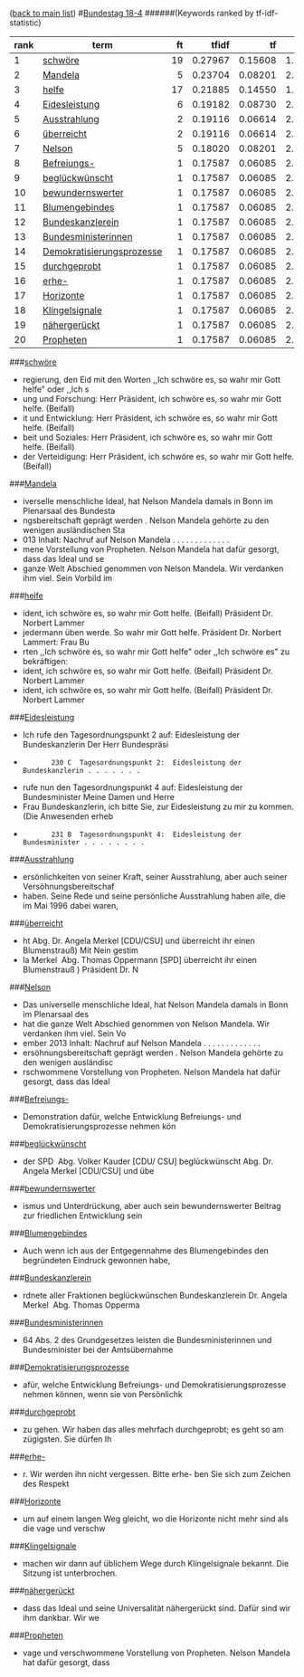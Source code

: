 ([back to main list](readme.md))
#<a href='http://dip21.bundestag.de/dip21/btp/18/18004.pdf' target='x'>Bundestag 18-4</a> 
######(Keywords ranked by tf-idf-statistic) 

rank | term | ft | tfidf | tf | idf
--- | --- | ---: | ---: | ---: | ---:
1 | [schwöre](#schwöre) | 19 | 0.27967 | 0.15608 | 1.79176
2 | [Mandela](#mandela) | 5 | 0.23704 | 0.08201 | 2.89037
3 | [helfe](#helfe) | 17 | 0.21885 | 0.14550 | 1.50408
4 | [Eidesleistung](#eidesleistung) | 6 | 0.19182 | 0.08730 | 2.19722
5 | [Ausstrahlung](#ausstrahlung) | 2 | 0.19116 | 0.06614 | 2.89037
6 | [überreicht](#überreicht) | 2 | 0.19116 | 0.06614 | 2.89037
7 | [Nelson](#nelson) | 5 | 0.18020 | 0.08201 | 2.19722
8 | [Befreiungs-](#befreiungs-) | 1 | 0.17587 | 0.06085 | 2.89037
9 | [beglückwünscht](#beglückwünscht) | 1 | 0.17587 | 0.06085 | 2.89037
10 | [bewundernswerter](#bewundernswerter) | 1 | 0.17587 | 0.06085 | 2.89037
11 | [Blumengebindes](#blumengebindes) | 1 | 0.17587 | 0.06085 | 2.89037
12 | [Bundeskanzlerein](#bundeskanzlerein) | 1 | 0.17587 | 0.06085 | 2.89037
13 | [Bundesministerinnen](#bundesministerinnen) | 1 | 0.17587 | 0.06085 | 2.89037
14 | [Demokratisierungsprozesse](#demokratisierungsprozesse) | 1 | 0.17587 | 0.06085 | 2.89037
15 | [durchgeprobt](#durchgeprobt) | 1 | 0.17587 | 0.06085 | 2.89037
16 | [erhe-](#erhe-) | 1 | 0.17587 | 0.06085 | 2.89037
17 | [Horizonte](#horizonte) | 1 | 0.17587 | 0.06085 | 2.89037
18 | [Klingelsignale](#klingelsignale) | 1 | 0.17587 | 0.06085 | 2.89037
19 | [nähergerückt](#nähergerückt) | 1 | 0.17587 | 0.06085 | 2.89037
20 | [Propheten](#propheten) | 1 | 0.17587 | 0.06085 | 2.89037 

###[schwöre](#bundestag-18-4)

* regierung, den Eid mit den Worten  ,,Ich schwöre es, so wahr mir Gott helfe" oder ,,Ich  s
* ung  und Forschung:  Herr Präsident, ich schwöre es, so wahr mir Gott  helfe.  (Beifall)  
* it und Entwicklung:  Herr Präsident, ich schwöre es, so wahr mir Gott  helfe.  (Beifall)  
* beit und  Soziales:  Herr Präsident, ich schwöre es, so wahr mir Gott  helfe.  (Beifall)  
*  der  Verteidigung:  Herr Präsident, ich schwöre es, so wahr mir Gott  helfe.  (Beifall)   

###[Mandela](#bundestag-18-4)

* iverselle menschliche Ideal, hat  Nelson Mandela damals in Bonn im Plenarsaal des Bundesta
* ngsbereitschaft geprägt werden .  Nelson Mandela gehörte zu den wenigen ausländischen  Sta
* 013      Inhalt:      Nachruf auf Nelson Mandela . . . . . . . . . . . . .                
* mene Vorstellung  von Propheten.  Nelson Mandela hat dafür gesorgt, dass das Ideal und  se
* ganze Welt Abschied genommen von Nelson  Mandela. Wir verdanken ihm viel. Sein Vorbild im  

###[helfe](#bundestag-18-4)

* ident, ich schwöre es, so wahr mir Gott  helfe.  (Beifall)  Präsident Dr. Norbert Lammer
*  jedermann  üben werde. So wahr mir Gott helfe.  Präsident Dr. Norbert Lammert:  Frau Bu
* rten  ,,Ich schwöre es, so wahr mir Gott helfe" oder ,,Ich  schwöre es" zu bekräftigen: 
* ident, ich schwöre es, so wahr mir Gott  helfe.  (Beifall)  Präsident Dr. Norbert Lammer
* ident, ich schwöre es, so wahr mir Gott  helfe.  (Beifall)  Präsident Dr. Norbert Lammer 

###[Eidesleistung](#bundestag-18-4)

*  Ich rufe den Tagesordnungspunkt 2 auf:  Eidesleistung der Bundeskanzlerin  Der Herr Bundespräsi
*            230 C  Tagesordnungspunkt 2:  Eidesleistung der Bundeskanzlerin . . . . . . .        
*  rufe nun den Tagesordnungspunkt 4 auf:  Eidesleistung der Bundesminister  Meine Damen und Herre
* Frau Bundeskanzlerin, ich bitte Sie, zur Eidesleistung  zu mir zu kommen.  (Die Anwesenden erheb
*            231 B  Tagesordnungspunkt 4:  Eidesleistung der Bundesminister . . . . . . . .        

###[Ausstrahlung](#bundestag-18-4)

* ersönlichkeiten von seiner Kraft, seiner Ausstrahlung,  aber auch seiner Versöhnungsbereitschaf
* haben. Seine Rede und seine persönliche  Ausstrahlung haben alle, die im Mai 1996 dabei waren,  

###[überreicht](#bundestag-18-4)

* ht Abg. Dr. Angela  Merkel [CDU/CSU] und überreicht ihr einen  Blumenstrauß)  Mit Nein gestim
* la Merkel ­ Abg. Thomas  Oppermann [SPD] überreicht ihr einen Blumenstrauß )  Präsident Dr. N 

###[Nelson](#bundestag-18-4)

*  Das universelle menschliche Ideal, hat  Nelson Mandela damals in Bonn im Plenarsaal des 
* hat die ganze Welt Abschied genommen von Nelson  Mandela. Wir verdanken ihm viel. Sein Vo
* ember 2013      Inhalt:      Nachruf auf Nelson Mandela . . . . . . . . . . . . .        
* ersöhnungsbereitschaft geprägt werden .  Nelson Mandela gehörte zu den wenigen ausländisc
* rschwommene Vorstellung  von Propheten.  Nelson Mandela hat dafür gesorgt, dass das Ideal 

###[Befreiungs-](#bundestag-18-4)

* Demonstration  dafür, welche Entwicklung Befreiungs- und Demokratisierungsprozesse  nehmen kön 

###[beglückwünscht](#bundestag-18-4)

* der SPD ­ Abg. Volker Kauder [CDU/  CSU] beglückwünscht Abg. Dr. Angela  Merkel [CDU/CSU] und übe 

###[bewundernswerter](#bundestag-18-4)

* ismus und Unterdrückung, aber auch  sein bewundernswerter Beitrag zur friedlichen Entwicklung  sein 

###[Blumengebindes](#bundestag-18-4)

* Auch wenn ich aus der Entgegennahme des  Blumengebindes den begründeten Eindruck gewonnen  habe,  

###[Bundeskanzlerein](#bundestag-18-4)

* rdnete  aller Fraktionen beglückwünschen Bundeskanzlerein  Dr. Angela Merkel ­ Abg. Thomas  Opperma 

###[Bundesministerinnen](#bundestag-18-4)

* 64 Abs. 2 des  Grundgesetzes leisten die Bundesministerinnen und  Bundesminister bei der Amtsübernahme 

###[Demokratisierungsprozesse](#bundestag-18-4)

* afür, welche Entwicklung Befreiungs- und Demokratisierungsprozesse  nehmen können, wenn sie von  Persönlichk 

###[durchgeprobt](#bundestag-18-4)

*  zu gehen.  Wir haben das alles mehrfach durchgeprobt; es geht so  am zügigsten.  Sie dürfen Ih 

###[erhe-](#bundestag-18-4)

* r. Wir werden ihn nicht vergessen. Bitte erhe-      ben Sie sich zum Zeichen des Respekt 

###[Horizonte](#bundestag-18-4)

* um auf einem  langen Weg gleicht, wo die Horizonte nicht  mehr sind als die vage und verschw 

###[Klingelsignale](#bundestag-18-4)

*  machen wir dann auf üblichem Wege durch Klingelsignale  bekannt.  Die Sitzung ist unterbrochen.  

###[nähergerückt](#bundestag-18-4)

*  dass das Ideal und  seine Universalität nähergerückt sind. Dafür sind wir  ihm dankbar. Wir we 

###[Propheten](#bundestag-18-4)

*  vage und verschwommene Vorstellung  von Propheten.  Nelson Mandela hat dafür gesorgt, dass  

